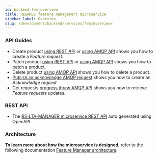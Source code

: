 ```yaml
---
id: backend-fem-overview
title: REGARDS feature management microservice
sidebar_label: Overview
slug: /development/backend/services/fem/overview/
---
```


### API Guides
- Create product [using REST API](api-guides/rest/rest-create-product.md) or [using AMQP API](api-guides/amqp/amqp-publish-create-product-request.md) shows you how to create a *Feature request*.
- Patch product [using REST API](api-guides/rest/rest-patch-product.md) or [using AMQP API](api-guides/amqp/amqp-publish-patch-product-request.md) shows you how to patch a product.
- Delete product [using AMQP API](api-guides/amqp/amqp-publish-delete-product-request.md) shows you how to delete a product.
- [Publish an acknowledge AMQP request](./api-guides/amqp/amqp-publish-ack-request.md) shows you how to create an *Acknowledge request*
- Get requests [progress threw AMQP API](api-guides/amqp/amqp-subscribe-request-response.md) shows you how to retrieve *Feature requests* updates.

### REST API

- The [RS-LTA-MANAGER microservice REST API](api-guides/rest/rs-fem-api-swagger.mdx) auto generated using OpenAPI.

### Architecture

**To learn more about how the microservice is designed**, refer to the following
documentation [Feature Manager architecture](./architecture.md).
